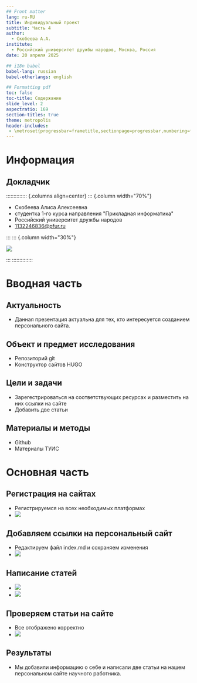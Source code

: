 ```yaml
---
## Front matter
lang: ru-RU
title: Индивидуальный проект
subtitle: Часть 4
author:
  - Скобеева А.А.
institute:
  - Российский университет дружбы народов, Москва, Россия
date: 20 апреля 2025

## i18n babel
babel-lang: russian
babel-otherlangs: english

## Formatting pdf
toc: false
toc-title: Содержание
slide_level: 2
aspectratio: 169
section-titles: true
theme: metropolis
header-includes:
 - \metroset{progressbar=frametitle,sectionpage=progressbar,numbering=fraction}
---
```


# Информация

## Докладчик

:::::::::::::: {.columns align=center}
::: {.column width="70%"}

  * Скобеева Алиса Алексеевна
  * студентка 1-го курса направления "Прикладная информатика"
  * Российский университет дружбы народов
  * [1132246836@pfur.ru](mailto:1132246836@pfur.ru)

:::
::: {.column width="30%"}

![](./image/skalisa.jpg)

:::
::::::::::::::

# Вводная часть

## Актуальность

- Данная презентация актуальна для тех, кто интересуется созданием персонального сайта.

## Объект и предмет исследования

- Репозиторий git
- Конструктор сайтов HUGO


## Цели и задачи

- Зарегестрироваться на соответствующих ресурсах и разместить на них ссылки на сайте
- Добавить две статьи

## Материалы и методы

- Github
- Материалы ТУИС

# Основная часть

## Регистрация на сайтах

- Регистрируемся на всех необходимых платформах
- ![](./image/1.png)

## Добавляем ссылки на персональный сайт

- Редактируем файл index.md и сохраняем изменения
- ![](./image/3.png)

## Написание статей

- ![](./image/6.png)
- ![](./image/6.png)

## Проверяем статьи на сайте

- Все отображено корректно
- ![](./image/7.png)


## Результаты

- Мы добавили информацию о себе и написали две статьи на нашем персональном сайте научного работника.


